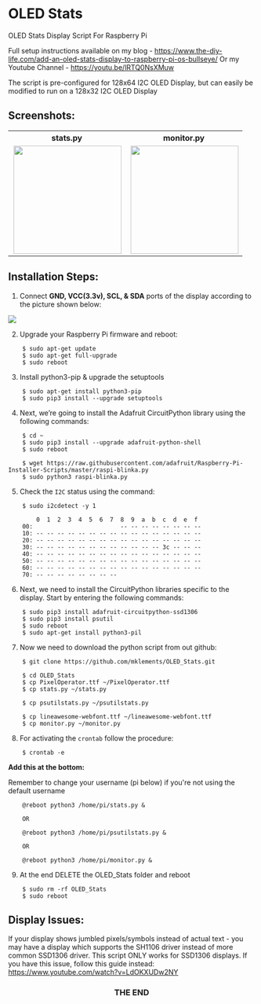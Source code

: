 # OLED Stats

OLED Stats Display Script For Raspberry Pi

Full setup instructions available on my blog - https://www.the-diy-life.com/add-an-oled-stats-display-to-raspberry-pi-os-bullseye/
Or my Youtube Channel - https://youtu.be/lRTQ0NsXMuw

The script is pre-configured for 128x64 I2C OLED Display, but can easily be modified to run on a 128x32 I2C OLED Display

## Screenshots:

<table align="center" style="margin: 0px auto;">
  <tr>
    <th>stats.py</th>
    <th>monitor.py</th>
  </tr>
  <tr>
    <td><img align="right" src="https://i.ytimg.com/vi/lRTQ0NsXMuw/hq720.jpg?sqp=-oaymwEcCOgCEMoBSFXyq4qpAw4IARUAAIhCGAFwAcABBg==&rs=AOn4CLA2eFunUPnMf_Cveih2-b_JEXZxig" height="220"></img></td>
    <td><img align="right" src="https://i.ytimg.com/vi/94ZjxjmhBrY/hq720.jpg?sqp=-oaymwEcCOgCEMoBSFXyq4qpAw4IARUAAIhCGAFwAcABBg==&rs=AOn4CLBTY9ptxf2VqzErucUVVxqmK3Pw6g" height="220"></img></td>
  </tr>
  </table>

## Installation Steps:

1. Connect **GND, VCC(3.3v), SCL, & SDA** ports of the display according to the picture shown below:

<img src="https://www.the-diy-life.com/wp-content/uploads/2021/11/Screenshot-2021-11-14-at-22.16.39-1024x576.jpg">

2. Upgrade your Raspberry Pi firmware and reboot:

```shell
    $ sudo apt-get update
    $ sudo apt-get full-upgrade
    $ sudo reboot
```

3. Install python3-pip & upgrade the setuptools

```shell
    $ sudo apt-get install python3-pip
    $ sudo pip3 install --upgrade setuptools
```

4. Next, we’re going to install the Adafruit CircuitPython library using the following commands:

```shell
    $ cd ~
    $ sudo pip3 install --upgrade adafruit-python-shell
    $ sudo reboot

    $ wget https://raw.githubusercontent.com/adafruit/Raspberry-Pi-Installer-Scripts/master/raspi-blinka.py
    $ sudo python3 raspi-blinka.py
```

5. Check the `I2C` status using the command:

```shell
    $ sudo i2cdetect -y 1

        0  1  2  3  4  5  6  7  8  9  a  b  c  d  e  f
    00:                         -- -- -- -- -- -- -- --
    10: -- -- -- -- -- -- -- -- -- -- -- -- -- -- -- --
    20: -- -- -- -- -- -- -- -- -- -- -- -- -- -- -- --
    30: -- -- -- -- -- -- -- -- -- -- -- -- 3c -- -- --
    40: -- -- -- -- -- -- -- -- -- -- -- -- -- -- -- --
    50: -- -- -- -- -- -- -- -- -- -- -- -- -- -- -- --
    60: -- -- -- -- -- -- -- -- -- -- -- -- -- -- -- --
    70: -- -- -- -- -- -- -- --
```

6. Next, we need to install the CircuitPython libraries specific to the display. Start by entering the following commands:

```shell
    $ sudo pip3 install adafruit-circuitpython-ssd1306
    $ sudo pip3 install psutil
    $ sudo reboot
    $ sudo apt-get install python3-pil
```

7. Now we need to download the python script from out github:

```shell
    $ git clone https://github.com/mklements/OLED_Stats.git

    $ cd OLED_Stats
    $ cp PixelOperator.ttf ~/PixelOperator.ttf
    $ cp stats.py ~/stats.py
    
    $ cp psutilstats.py ~/psutilstats.py
    
    $ cp lineawesome-webfont.ttf ~/lineawesome-webfont.ttf
    $ cp monitor.py ~/monitor.py

```

8. For activating the `crontab` follow the procedure:

```shell
    $ crontab -e
```

**Add this at the bottom:**

Remember to change your username (pi below) if you're not using the default username

```
    @reboot python3 /home/pi/stats.py &

    OR
    
    @reboot python3 /home/pi/psutilstats.py &
    
    OR

    @reboot python3 /home/pi/monitor.py &
```

9. At the end DELETE the OLED_Stats folder and reboot

```shell
    $ sudo rm -rf OLED_Stats
    $ sudo reboot
```

## Display Issues:

If your display shows jumbled pixels/symbols instead of actual text - you may have a display which supports the SH1106 driver instead of more common SSD1306 driver. This script ONLY works for SSD1306 displays.
If you have this issue, follow this guide instead: https://www.youtube.com/watch?v=LdOKXUDw2NY

<h3><p align="center">THE  END</p></h3>
